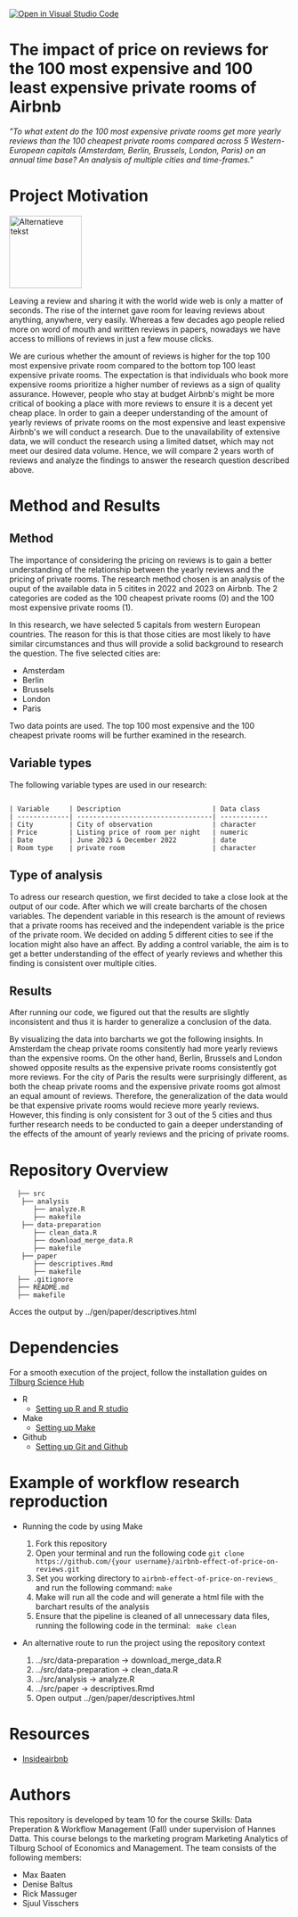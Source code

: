 [![Open in Visual Studio Code](https://classroom.github.com/assets/open-in-vscode-718a45dd9cf7e7f842a935f5ebbe5719a5e09af4491e668f4dbf3b35d5cca122.svg)](https://classroom.github.com/online_ide?assignment_repo_id=11725981&assignment_repo_type=AssignmentRepo)
# The impact of price on reviews for the 100 most expensive and 100 least expensive private rooms of Airbnb

_"To what extent do the 100 most expensive private rooms get more yearly reviews than the 100 cheapest private rooms compared across 5 Western-European capitals (Amsterdam, Berlin, Brussels, London, Paris) on an annual time base? An analysis of multiple cities and time-frames."_

# Project Motivation 
<img src="https://github.com/course-dprep/team-project-data-prep-team-10/assets/143409405/4b4503f3-bea1-4c63-bd7a-988ae92ec1b5?raw=true" alt="Alternatieve tekst" height="130">

Leaving a review and sharing it with the world wide web is only a matter of seconds. The rise of the internet gave room for leaving reviews about anything, anywhere, very easily. Whereas a few decades ago people relied more on word of mouth and written reviews in papers, nowadays we have access to millions of reviews in just a few mouse clicks.

We are curious whether the amount of reviews is higher for the top 100 most expensive private room compared to the bottom top 100 least expensive private rooms. The expectation is that individuals who book more expensive rooms prioritize a higher number of reviews as a sign of quality assurance. However, people who stay at budget Airbnb's might be more critical of booking a place with more reviews to ensure it is a decent yet cheap place. In order to gain a deeper understanding of the amount of yearly reviews of private rooms on the most expensive and least expensive Airbnb's we will conduct a research. Due to the unavailability of extensive data, we will conduct the research using a limited datset, which may not meet our desired data volume. Hence, we will compare 2 years worth of reviews and analyze the findings to answer the research question described above.

# Method and Results
## Method
The importance of considering the pricing on reviews is to gain a better understanding of the relationship between the yearly reviews and the pricing of private rooms. The research method chosen is an analysis of the ouput of the available data in 5 citites in 2022 and 2023 on Airbnb. The 2 categories are coded as the 100 cheapest private rooms (0) and the 100 most expensive private rooms (1).

In this research, we have selected 5 capitals from western European countries. The reason for this is that those cities are most likely to have similar circumstances and thus will provide a solid background to research the question. The five selected cities are:
* Amsterdam
* Berlin
* Brussels
* London
* Paris

Two data points are used. The top 100 most expensive and the 100 cheapest private rooms will be further examined in the research.

## Variable types
The following variable types are used in our research:
```

| Variable     | Description                       | Data class     
| -------------| ----------------------------------| ------------
| City         | City of observation               | character  
| Price        | Listing price of room per night   | numeric  
| Date         | June 2023 & December 2022         | date  
| Room type    | private room                      | character  

```

##  Type of analysis
To adress our research question, we first decided to take a close look at the output of our code. After which we will create barcharts of the chosen variables. The dependent variable in this research is the amount of reviews that a private rooms has received and the independent variable is the price of the private room. We decided on adding 5 different cities to see if the location might also have an affect. By adding a control variable, the aim is to get a better understanding of the effect of yearly reviews and whether this finding is consistent over multiple cities.

## Results
After running our code, we figured out that the results are slightly inconsistent and thus it is harder to generalize a conclusion of the data.

By visualizing the data into barcharts we got the following insights. In Amsterdam the cheap private rooms consitently had more yearly reviews than the expensive rooms. On the other hand, Berlin, Brussels and London showed opposite results as the expensive private rooms consistently got more reviews. For the city of Paris the results were surprisingly different, as both the cheap private rooms and the expensive private rooms got almost an equal amount of reviews. Therefore, the generalization of the data would be that expensive private rooms would recieve more yearly reviews. However, this finding is only consistent for 3 out of the 5 cities and thus further research needs to be conducted to gain a deeper understanding of the effects of the amount of yearly reviews and the pricing of private rooms.

# Repository Overview
```
  ├── src
   ├── analysis
      ├── analyze.R
      ├── makefile
   ├── data-preparation
      ├── clean_data.R
      ├── download_merge_data.R
      ├── makefile
   ├── paper
      ├── descriptives.Rmd
      ├── makefile
  ├── .gitignore
  ├── README.md
  ├── makefile
```
Acces the output by ../gen/paper/descriptives.html
# Dependencies
For a smooth execution of the project, follow the installation guides on [Tilburg Science Hub](https://tilburgsciencehub.com)
* R
    * [Setting up R and R studio](https://tilburgsciencehub.com/building-blocks/configure-your-computer/statistics-and-computation/r/)
* Make
    * [Setting up Make](https://tilburgsciencehub.com/building-blocks/configure-your-computer/automation-and-workflows/make/)
 * Github
     * [Setting up Git and Github](https://tilburgsciencehub.com/building-blocks/configure-your-computer/statistics-and-computation/git/)

# Example of workflow research reproduction
* Running the code by using Make
  1. Fork this repository
  2. Open your terminal and run the following code
   ``` git clone https://github.com/{your username}/airbnb-effect-of-price-on-reviews.git ```
  4. Set you working directory to ```airbnb-effect-of-price-on-reviews_ ``` and run the following command:
     ```make```
  6. Make will run all the code and will generate a html file with the barchart results of the analysis
  7. Ensure that the pipeline is cleaned of all unnecessary data files, running the following code in the terminal:
     ``` make clean```

* An alternative route to run the project using the repository context
  1. ../src/data-preparation -> download_merge_data.R
  2. ../src/data-preparation -> clean_data.R
  3. ../src/analysis -> analyze.R
  4. ../src/paper -> descriptives.Rmd
  5. Open output ../gen/paper/descriptives.html

# Resources
* [Insideairbnb](http://insideairbnb.com/get-the-data/)

# Authors 
This repository is developed by team 10 for the course Skills: Data Preperation & Workflow Management (Fall) under supervision of Hannes Datta. This course belongs to the marketing program Marketing Analytics of Tilburg School of Economics and Management. The team consists of the following members:
* Max Baaten 
* Denise Baltus 
* Rick Massuger 
* Sjuul Visschers 
